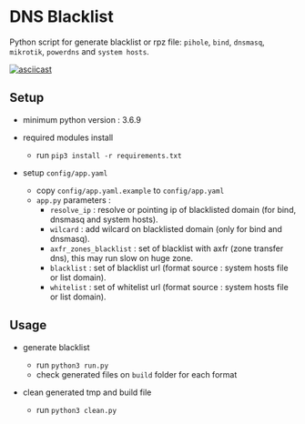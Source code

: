 # DNS Blacklist

Python script for generate blacklist or rpz file: `pihole`, `bind`, `dnsmasq`, `mikrotik`, `powerdns` and `system hosts`.

[![asciicast](https://asciinema.org/a/slilmGNwL7YokxstwuwlmgSJM.svg)](https://asciinema.org/a/slilmGNwL7YokxstwuwlmgSJM)

## Setup

- minimum python version : 3.6.9

- required modules install

    - run `pip3 install -r requirements.txt`

- setup `config/app.yaml`
    - copy `config/app.yaml.example` to `config/app.yaml`
    - `app.py` parameters :
        - `resolve_ip`            : resolve or pointing ip of blacklisted domain (for bind, dnsmasq and system hosts).
        - `wilcard`          : add wilcard on blacklisted domain (only for bind and dnsmasq).
        - `axfr_zones_blacklist` : set of blacklist with axfr (zone transfer dns), this may run slow on huge zone.
        - `blacklist`        : set of blacklist url (format source : system hosts file or list domain).
        - `whitelist`        : set of whitelist url (format source : system hosts file or list domain).

## Usage

- generate blacklist
    - run `python3 run.py`
    - check generated files on `build` folder for each format

- clean generated tmp and build file
    - run `python3 clean.py`
